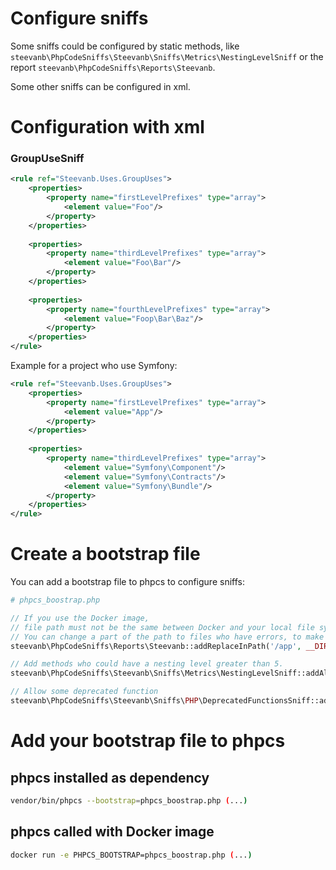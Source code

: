 # Configure sniffs

Some sniffs could be configured by static methods,
like `steevanb\PhpCodeSniffs\Steevanb\Sniffs\Metrics\NestingLevelSniff`
or the report `steevanb\PhpCodeSniffs\Reports\Steevanb`.

Some other sniffs can be configured in xml.

# Configuration with xml

### GroupUseSniff

```xml
<rule ref="Steevanb.Uses.GroupUses">
    <properties>
        <property name="firstLevelPrefixes" type="array">
            <element value="Foo"/>
        </property>
    </properties>
    
    <properties>
        <property name="thirdLevelPrefixes" type="array">
            <element value="Foo\Bar"/>
        </property>
    </properties>
    
    <properties>
        <property name="fourthLevelPrefixes" type="array">
            <element value="Foop\Bar\Baz"/>
        </property>
    </properties>
</rule>
```

Example for a project who use Symfony:
```xml
<rule ref="Steevanb.Uses.GroupUses">
    <properties>
        <property name="firstLevelPrefixes" type="array">
            <element value="App"/>
        </property>
    </properties>
    
    <properties>
        <property name="thirdLevelPrefixes" type="array">
            <element value="Symfony\Component"/>
            <element value="Symfony\Contracts"/>
            <element value="Symfony\Bundle"/>
        </property>
    </properties>
</rule>
```

# Create a bootstrap file

You can add a bootstrap file to phpcs to configure sniffs:

```php
# phpcs_boostrap.php

// If you use the Docker image,
// file path must not be the same between Docker and your local file system.
// You can change a part of the path to files who have errors, to make file:// works in bash.
steevanb\PhpCodeSniffs\Reports\Steevanb::addReplaceInPath('/app', __DIR__);

// Add methods who could have a nesting level greater than 5.
steevanb\PhpCodeSniffs\Steevanb\Sniffs\Metrics\NestingLevelSniff::addAllowedNestingLevelMethods('foo.php', 'barMethod');

// Allow some deprecated function
steevanb\PhpCodeSniffs\Steevanb\Sniffs\PHP\DeprecatedFunctionsSniff::addAllowDeprecatedFunction('deprecated_function');
```

# Add your bootstrap file to phpcs

## phpcs installed as dependency

```bash
vendor/bin/phpcs --bootstrap=phpcs_boostrap.php (...)
```

## phpcs called with Docker image

```bash
docker run -e PHPCS_BOOTSTRAP=phpcs_boostrap.php (...)
```
